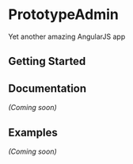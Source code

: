 # PrototypeAdmin

Yet another amazing AngularJS app

## Getting Started

## Documentation
_(Coming soon)_

## Examples
_(Coming soon)_

